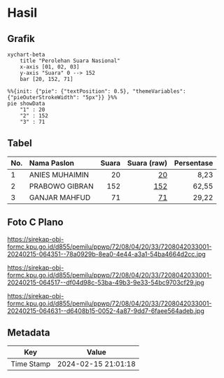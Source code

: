 # Hasil

## Grafik

```mermaid
xychart-beta
    title "Perolehan Suara Nasional"
    x-axis [01, 02, 03]
    y-axis "Suara" 0 --> 152
    bar [20, 152, 71]
```

```mermaid
%%{init: {"pie": {"textPosition": 0.5}, "themeVariables": {"pieOuterStrokeWidth": "5px"}} }%%
pie showData
    "1" : 20
    "2" : 152
    "3" : 71
```

## Tabel

| No. | Nama Paslon    | Suara | Suara (raw) | Persentase |
|:--- |:-------------- | -----:| -----------:| ----------:|
| 1   | ANIES MUHAIMIN | 20    | [20][p-1]   | 8,23       |
| 2   | PRABOWO GIBRAN | 152   | [152][p-2]  | 62,55      |
| 3   | GANJAR MAHFUD  | 71    | [71][p-3]   | 29,22      |


[p-1]: https://github.com/gigit-pemilu/pemilu-2024/blob/main/pilpres/hitung-suara/sub/72-sulawesi-tengah/sub/08-parigi-moutong/sub/04-moutong/sub/2033-pande/sub/001-tps/sub/paslon-1.txt
[p-2]: https://github.com/gigit-pemilu/pemilu-2024/blob/main/pilpres/hitung-suara/sub/72-sulawesi-tengah/sub/08-parigi-moutong/sub/04-moutong/sub/2033-pande/sub/001-tps/sub/paslon-2.txt
[p-3]: https://github.com/gigit-pemilu/pemilu-2024/blob/main/pilpres/hitung-suara/sub/72-sulawesi-tengah/sub/08-parigi-moutong/sub/04-moutong/sub/2033-pande/sub/001-tps/sub/paslon-3.txt

## Foto C Plano

https://sirekap-obj-formc.kpu.go.id/d855/pemilu/ppwp/72/08/04/20/33/7208042033001-20240215-064351--78a0929b-8ea0-4e44-a3a1-54ba4664d2cc.jpg

https://sirekap-obj-formc.kpu.go.id/d855/pemilu/ppwp/72/08/04/20/33/7208042033001-20240215-064517--df04d98c-53ba-49b3-9e33-54bc9703cf29.jpg

https://sirekap-obj-formc.kpu.go.id/d855/pemilu/ppwp/72/08/04/20/33/7208042033001-20240215-064631--d6408b15-0052-4a87-9dd7-6faee564adeb.jpg


## Metadata

| Key        | Value               |
| ---------- | ------------------- |
| Time Stamp | 2024-02-15 21:01:18 |



